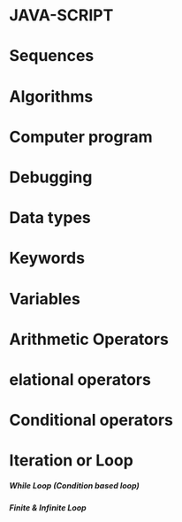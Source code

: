 # JAVA-SCRIPT

# Sequences
# Algorithms
# Computer program
# Debugging
# Data types
# Keywords
# Variables
# Arithmetic Operators
# elational operators
# Conditional operators
# Iteration or Loop
##### While Loop (Condition based loop)
##### Finite & Infinite Loop
